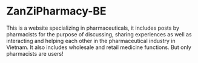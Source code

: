 # ZanZiPharmacy-BE
This is a website specializing in pharmaceuticals, it includes posts by pharmacists for the purpose of discussing, sharing experiences as well as interacting and helping each other in the pharmaceutical industry in Vietnam. It also includes wholesale and retail medicine functions. But only pharmacists are users!

